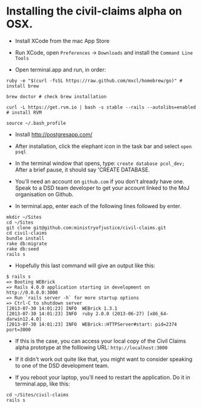 # Installing the civil-claims alpha on OSX.

- Install XCode from the mac App Store
- Run XCode, open `Preferences` -> `Downloads` and install the `Command Line Tools`

- Open terminal.app and run, in order:

```
ruby -e "$(curl -fsSL https://raw.github.com/mxcl/homebrew/go)" # install brew
  
brew doctor # check brew installation

curl -L https://get.rvm.io | bash -s stable --rails --autolibs=enabled # install RVM  

source ~/.bash_profile
```

- Install http://postgresapp.com/

- After installation, click the elephant icon in the task bar and select `open psql`

- In the terminal window that opens, type:
`create database pcol_dev;`
After a brief pause, it should say 'CREATE DATABASE.


- You'll need an account on `github.com` if you don't already have one. Speak to a DSD team developer to get your account linked to the MoJ organisation on Github.

- In terminal.app, enter each of the following lines followed by enter.

```
mkdir ~/Sites  
cd ~/Sites  
git clone git@github.com:ministryofjustice/civil-claims.git  
cd civil-claims  
bundle install  
rake db:migrate  
rake db:seed  
rails s  
```
  
- Hopefully this last command will give an output like this:  

```
$ rails s  
=> Booting WEBrick  
=> Rails 4.0.0 application starting in development on http://0.0.0.0:3000  
=> Run `rails server -h` for more startup options  
=> Ctrl-C to shutdown server  
[2013-07-30 14:01:23] INFO  WEBrick 1.3.1  
[2013-07-30 14:01:23] INFO  ruby 2.0.0 (2013-06-27) [x86_64-darwin12.4.0]  
[2013-07-30 14:01:23] INFO  WEBrick::HTTPServer#start: pid=2374 port=3000  
```

- If this is the case, you can access your local copy of the Civil Claims alpha prototype at the folllowing URL: `http://localhost:3000`
 
- If it didn't work out quite like that, you might want to consider speaking to one of the DSD development team.

- If you reboot your laptop, you'll need to restart the application. Do it in terminal.app, like this:  
```
cd ~/Sites/civil-claims
rails s
```

